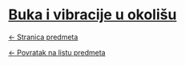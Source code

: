 # [Buka i vibracije u okolišu](https://www.github.com/studosi-fer/BIVUO)
[<- Stranica predmeta](https://www.fer.unizg.hr/predmet/bvuo)

[<- Povratak na listu predmeta](https://www.github.com/studosi/FER)